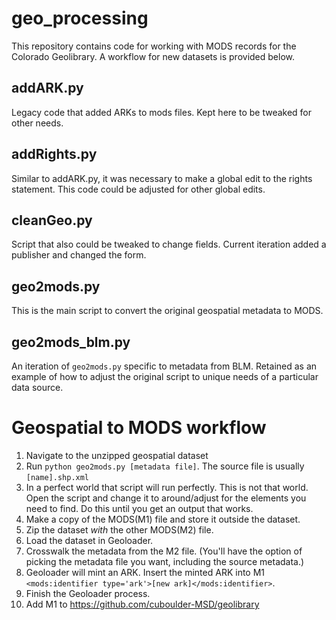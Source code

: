 # geo_processing

This repository contains code for working with MODS records for the Colorado Geolibrary. A workflow for new datasets is provided below.

## addARK.py

Legacy code that added ARKs to mods files. Kept here to be tweaked for other needs.

## addRights.py

Similar to addARK.py, it was necessary to make a global edit to the rights statement. This code could be adjusted for other global edits.

## cleanGeo.py

Script that also could be tweaked to change fields. Current iteration added a publisher and changed the form.

## geo2mods.py

This is the main script to convert the original geospatial metadata to MODS.

## geo2mods_blm.py

An iteration of `geo2mods.py` specific to metadata from BLM. Retained as an example of how to adjust the original script to unique needs of a particular data source.


# Geospatial to MODS workflow

1. Navigate to the unzipped geospatial dataset
2. Run `python geo2mods.py [metadata file]`. The source file is usually `[name].shp.xml`
3. In a perfect world that script will run perfectly. This is not that world. Open the script and change it to around/adjust for the elements you need to find. 
Do this until you get an output that works.
4. Make a copy of the MODS(M1) file and store it outside the dataset.
5. Zip the dataset *with* the other MODS(M2) file.
6. Load the dataset in Geoloader. 
7. Crosswalk the metadata from the M2 file. (You'll have the option of picking the metadata file you want, including the source metadata.)
8. Geoloader will mint an ARK. Insert the minted ARK into M1 `<mods:identifier type='ark'>[new ark]</mods:identifier>`.
9. Finish the Geoloader process.
10. Add M1 to https://github.com/cuboulder-MSD/geolibrary

